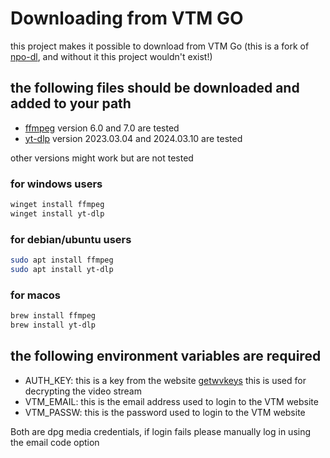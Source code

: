 # Downloading from VTM GO
this project makes it possible to download from VTM Go
(this is a fork of [npo-dl](https://github.com/Ewoodss/npo-dl), and without it this project wouldn't exist!)

## the following files should be downloaded and added to your path

- [ffmpeg](https://ffmpeg.org/download.html) version 6.0 and 7.0 are tested
- [yt-dlp](https://github.com/yt-dlp/yt-dlp) version 2023.03.04 and 2024.03.10 are tested

other versions might work but are not tested

### for windows users
```powershell
winget install ffmpeg
winget install yt-dlp
```
### for debian/ubuntu users
```bash
sudo apt install ffmpeg
sudo apt install yt-dlp
```
### for macos
```bash
brew install ffmpeg
brew install yt-dlp
```


## the following environment variables are required

- AUTH_KEY: this is a key from the website [getwvkeys](https://getwvkeys.cc) this is used for decrypting the video stream
- VTM_EMAIL: this is the email address used to login to the VTM website
- VTM_PASSW: this is the password used to login to the VTM website

Both are dpg media credentials, if login fails please manually log in using the email code option